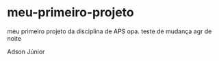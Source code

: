 # meu-primeiro-projeto
meu primeiro projeto da disciplina de APS
 opa. teste de mudança agr de noite 
 
 Adson Júnior